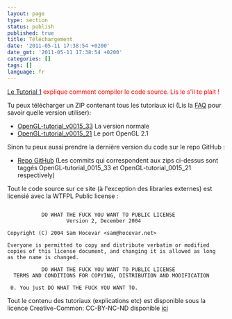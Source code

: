 ```yaml
---
layout: page
type: section
status: publish
published: true
title: Téléchargement
date: '2011-05-11 17:38:54 +0200'
date_gmt: '2011-05-11 17:38:54 +0200'
categories: []
tags: []
language: fr
---
```


<span style="color: #ff0000;">[Le Tutorial 1]({{site.baseurl}}/fr/beginners-tutorials/tutorial-1-opening-a-window/) explique comment compiler le code source. Lis le s'il te plait !</span>

Tu peux télécharger un ZIP contenant tous les tutoriaux ici (Lis la [FAQ]({{site.baseurl}}/miscellaneous/faq/) pour savoir quelle version utiliser):

* [OpenGL-tutorial_v0015_33](https://github.com/opengl-tutorials/ogl/archive/OpenGL-tutorial_0015_33.zip) La version normale
* [OpenGL-tutorial_v0015_21](https://github.com/opengl-tutorials/ogl/archive/OpenGL-tutorial_0015_21.zip) Le port OpenGL 2.1

Sinon tu peux aussi prendre la dernière version du code sur le repo GitHub :

* [Repo GitHub](https://github.com/opengl-tutorials/ogl) (Les commits qui correspondent aux zips ci-dessus sont taggés OpenGL-tutorial_0015_33 et OpenGL-tutorial_0015_21 respectively)

Tout le code source sur ce site (à l'exception des libraries externes) est licensié avec la WTFPL Public license :
```

           DO WHAT THE FUCK YOU WANT TO PUBLIC LICENSE
                   Version 2, December 2004

Copyright (C) 2004 Sam Hocevar <sam@hocevar.net>

Everyone is permitted to copy and distribute verbatim or modified
copies of this license document, and changing it is allowed as long
as the name is changed.

           DO WHAT THE FUCK YOU WANT TO PUBLIC LICENSE
  TERMS AND CONDITIONS FOR COPYING, DISTRIBUTION AND MODIFICATION

 0. You just DO WHAT THE FUCK YOU WANT TO.
```

Tout le contenu des tutoriaux (explications etc) est disponible sous la licence Creative-Common: CC-BY-NC-ND disponible [ici](http://creativecommons.org/licenses/by-nc-nd/3.0/fr/deed.en)